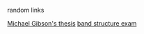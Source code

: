 random links

[Michael Gibson's thesis](http://cmt.dur.ac.uk/sjc/thesis_mcg/)
[band structure exam](http://lamp.tu-graz.ac.at/~hadley/psd/problems/band2012/s.pdf)
